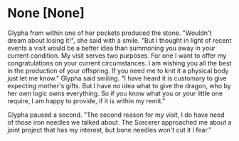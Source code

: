 # None [None]
Glypha from within one of her pockets produced the stone. "Wouldn't dream about losing it!", she said with a smile. "But I thought in light of recent events a visit would be a better idea than summoning you away in your current condition. My visit serves two purposes. For one I want to offer my congratulations on your current circumstances. I am wishing you all the best in the production of your offspring. If you need me to knit it a physical body just let me know." Glypha said smiling. "I have heard it is customary to give expecting mother's gifts. But I have no idea what to give the dragon, who by her own logic owns everything. So if you know what you or your little one require, I am happy to provide, if it is within my remit."

Glypha paused a second. "The second reason for my visit, I do have need of those iron needles we talked about. The Sorcerer approached me about a joint project that has my interest, but bone needles won't cut it I fear."
